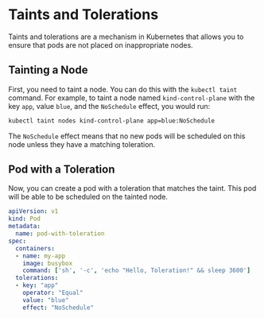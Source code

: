 # Taints and Tolerations

Taints and tolerations are a mechanism in Kubernetes that allows you to ensure that pods are not placed on inappropriate nodes.

## Tainting a Node

First, you need to taint a node. You can do this with the `kubectl taint` command. For example, to taint a node named `kind-control-plane` with the key `app`, value `blue`, and the `NoSchedule` effect, you would run:

```bash
kubectl taint nodes kind-control-plane app=blue:NoSchedule
```

The `NoSchedule` effect means that no new pods will be scheduled on this node unless they have a matching toleration.

## Pod with a Toleration

Now, you can create a pod with a toleration that matches the taint. This pod will be able to be scheduled on the tainted node.

```yaml
apiVersion: v1
kind: Pod
metadata:
  name: pod-with-toleration
spec:
  containers:
  - name: my-app
    image: busybox
    command: ['sh', '-c', 'echo "Hello, Toleration!" && sleep 3600']
  tolerations:
  - key: "app"
    operator: "Equal"
    value: "blue"
    effect: "NoSchedule"
```
